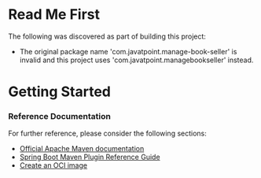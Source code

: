 # Read Me First
The following was discovered as part of building this project:

* The original package name 'com.javatpoint.manage-book-seller' is invalid and this project uses 'com.javatpoint.managebookseller' instead.

# Getting Started

### Reference Documentation
For further reference, please consider the following sections:

* [Official Apache Maven documentation](https://maven.apache.org/guides/index.html)
* [Spring Boot Maven Plugin Reference Guide](https://docs.spring.io/spring-boot/docs/2.7.1/maven-plugin/reference/html/)
* [Create an OCI image](https://docs.spring.io/spring-boot/docs/2.7.1/maven-plugin/reference/html/#build-image)

